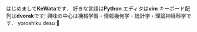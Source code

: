 はじめまして**KeWata**です．
好きな言語は**Python** エディタは**vim** キーボード配列は**dvorak**です!
興味の中心は機械学習・情報幾何学・統計学・理論神経科学です．
yoroshiku desu  :sushi:
